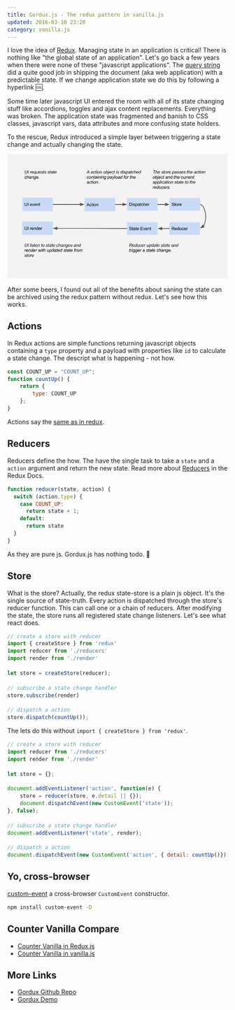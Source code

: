 ```yaml
---
title: Gordux.js - The redux pattern in vanilla.js
updated: 2016-03-10 23:20
category: vanilla.js
---
```


I love the idea of [Redux](/redux-make-the-state-sane-again). Managing state in an application is critical! There is nothing like "the global state of an application". Let's go back a few years when there were none of these "javascript applications". The [query string](https://en.wikipedia.org/wiki/Query_string) did a quite good job in shipping the document (aka web application) with a predictable state. If we change application state we do this by following a hyperlink :cool:.

Some time later javascript UI entered the room with all of its state changing stuff like accordions, toggles and ajax content replacements. Everything was broken. The application state was fragmented and banish to CSS classes, javascript vars, data attributes and more confusing state holders.

To the rescue, Redux introduced a simple layer between triggering a state change and actually changing the state.

![webpack start page: what is webpack?](/assets/build/gordux/flow.png)

After some beers, I found out all of the benefits about saning the state can be archived using the redux pattern without redux. Let's see how this works.

## Actions

In Redux actions are simple functions returning javascript objects containing a ```type``` property and a payload with properties like ```id``` to calculate a state change. The descript what is happening - not how.

```js
const COUNT_UP = "COUNT_UP";
function countUp() {
    return {
        type: COUNT_UP
    };
}
```

Actions say the [same as in redux](http://redux.js.org/docs/basics/Actions.html).

## Reducers

Reducers define the how. The have the single task to take a ```state``` and a ```action``` argument and return the new state. Read more about [Reducers](http://redux.js.org/docs/basics/Reducers.html) in the Redux Docs.

```js
function reducer(state, action) {
  switch (action.type) {
    case COUNT_UP:
      return state + 1;
    default:
      return state
  }
}
```

As they are pure js. Gordux.js has nothing todo. :beer:

## Store

What is the store? Actually, the redux state-store is a plain js object. It's the single source of state-truth. Every action is dispatched through the store's reducer function. This can call one or a chain of reducers. After modifying the state, the store runs all registered state change listeners. Let's see what react does.

```js
// create a store with reducer
import { createStore } from 'redux'
import reducer from './reducers'
import render from './render'

let store = createStore(reducer);

// subscribe a state change handler
store.subscribe(render)

// dispatch a action
store.dispatch(countUp());
```

The lets do this without ```import { createStore } from 'redux'```.

```js
// create a store with reducer
import reducer from './reducers'
import render from './render'

let store = {};

document.addEventListener('action', function(e) {
    store = reducer(store, e.detail || {});
    document.dispatchEvent(new CustomEvent('state'));
}, false);

// subscribe a state change handler
document.addEventListener('state', render);

// dispatch a action
document.dispatchEvent(new CustomEvent('action', { detail: countUp()}));
```

## Yo, cross-browser

[custom-event](https://github.com/webmodules/custom-event) a cross-browser `CustomEvent` constructor.
```sh
npm install custom-event -D
```

## Counter Vanilla Compare

- [Counter Vanilla in Redux.js](https://k94n.com/gordux.js/counter_vanilla__redux.html)
- [Counter Vanilla in vanilla.js](https://k94n.com/gordux.js/counter_vanilla__vanilla.html)

## More Links

- [Gordux Github Repo](https://github.com/k9ordon/gordux.js)
- [Gordux Demo](https://k94n.com/gordux.js/)
